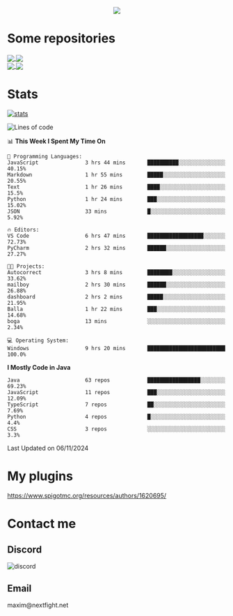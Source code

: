 <p align="center">
  <a href="https://github.com/max1mde">
    <img src="https://readme-typing-svg.demolab.com?font=Permanent+Marker&size=30&duration=4100&color=8C63F7&center=true&multiline=true&random=false&width=749&height=105&lines=Здрасти!;My+name+is+Maxim" /></a>
</p>

<div align="left">

<h1>Some repositories</h1>
<a href="https://github.com/max1mde/FancyPhysics">
  <img align="center" src="https://denvercoder1-github-readme-stats.vercel.app/api/pin/?username=max1mde&repo=FancyPhysics&theme=react&bg_color=1F222E&title_color=8C63F7&hide_border=true&icon_color=F8D866&show_icons=true" />
</a>
<a href="https://github.com/max1mde/ChatBubblesAPI">
  <img align="center" src="https://denvercoder1-github-readme-stats.vercel.app/api/pin/?username=max1mde&repo=ChatBubblesAPI&theme=react&bg_color=1F222E&title_color=8C63F7&hide_border=true&icon_color=F8D866&show_icons=true" />
</a>
<br>
<a href="https://github.com/max1mde/HologramAPI">
  <img align="center" src="https://denvercoder1-github-readme-stats.vercel.app/api/pin/?username=max1mde&repo=HologramAPI&theme=react&bg_color=1F222E&title_color=8C63F7&hide_border=true&icon_color=F8D866&show_icons=true" />
</a>
<a href="https://github.com/max1mde/FIX">
  <img align="center" src="https://denvercoder1-github-readme-stats.vercel.app/api/pin/?username=max1mde&repo=FIX&theme=react&bg_color=1F222E&title_color=8C63F7&hide_border=true&icon_color=F8D866&show_icons=true" />
</a>


<h1>Stats</h1>
<p>
  <a href="https://github.com/max1mde">
    <img src="https://github-readme-stats.vercel.app/api?username=max1mde&theme=tokyonight&show_icons=true&layout=compact" alt="stats" /></a>
</p>
</div>

<!--START_SECTION:waka-->
![Lines of code](https://img.shields.io/badge/From%20Hello%20World%20I%27ve%20Written-795961%20lines%20of%20code-blue)

📊 **This Week I Spent My Time On** 

```text
💬 Programming Languages: 
JavaScript               3 hrs 44 mins       ██████████░░░░░░░░░░░░░░░   40.15% 
Markdown                 1 hr 55 mins        █████░░░░░░░░░░░░░░░░░░░░   20.55% 
Text                     1 hr 26 mins        ████░░░░░░░░░░░░░░░░░░░░░   15.5% 
Python                   1 hr 24 mins        ███░░░░░░░░░░░░░░░░░░░░░░   15.02% 
JSON                     33 mins             █░░░░░░░░░░░░░░░░░░░░░░░░   5.92%

🔥 Editors: 
VS Code                  6 hrs 47 mins       ██████████████████░░░░░░░   72.73% 
PyCharm                  2 hrs 32 mins       ██████░░░░░░░░░░░░░░░░░░░   27.27%

🐱‍💻 Projects: 
Autocorrect              3 hrs 8 mins        ████████░░░░░░░░░░░░░░░░░   33.62% 
mailboy                  2 hrs 30 mins       ██████░░░░░░░░░░░░░░░░░░░   26.88% 
dashboard                2 hrs 2 mins        █████░░░░░░░░░░░░░░░░░░░░   21.95% 
Balla                    1 hr 22 mins        ███░░░░░░░░░░░░░░░░░░░░░░   14.68% 
boga                     13 mins             ░░░░░░░░░░░░░░░░░░░░░░░░░   2.34%

💻 Operating System: 
Windows                  9 hrs 20 mins       █████████████████████████   100.0%

```

**I Mostly Code in Java** 

```text
Java                     63 repos            █████████████████░░░░░░░░   69.23% 
JavaScript               11 repos            ███░░░░░░░░░░░░░░░░░░░░░░   12.09% 
TypeScript               7 repos             ██░░░░░░░░░░░░░░░░░░░░░░░   7.69% 
Python                   4 repos             █░░░░░░░░░░░░░░░░░░░░░░░░   4.4% 
CSS                      3 repos             ░░░░░░░░░░░░░░░░░░░░░░░░░   3.3%

```



 Last Updated on 06/11/2024
<!--END_SECTION:waka-->

# My plugins
https://www.spigotmc.org/resources/authors/1620695/

<h1>Contact me</h1>

<h2>Discord</h2>  
<img src="https://lanyard.cnrad.dev/api/759334613335670805" alt="discord">

<h2>Email</h2>  
maxim@nextfight.net


